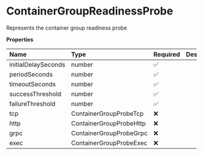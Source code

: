 # ContainerGroupReadinessProbe

Represents the container group readiness probe

**Properties**

| Name                | Type                    | Required | Description |
| :------------------ | :---------------------- | :------- | :---------- |
| initialDelaySeconds | number                  | ✅       |             |
| periodSeconds       | number                  | ✅       |             |
| timeoutSeconds      | number                  | ✅       |             |
| successThreshold    | number                  | ✅       |             |
| failureThreshold    | number                  | ✅       |             |
| tcp                 | ContainerGroupProbeTcp  | ❌       |             |
| http                | ContainerGroupProbeHttp | ❌       |             |
| grpc                | ContainerGroupProbeGrpc | ❌       |             |
| exec                | ContainerGroupProbeExec | ❌       |             |
